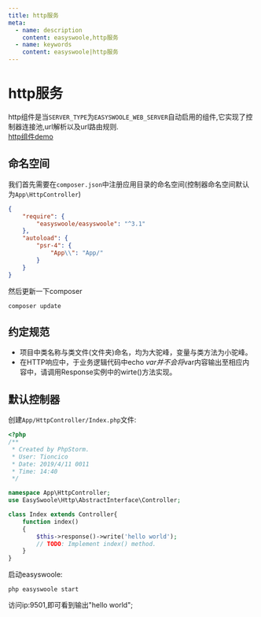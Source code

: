 ```yaml
---
title: http服务
meta:
  - name: description
    content: easyswoole,http服务
  - name: keywords
    content: easyswoole|http服务
---
```


# http服务

http组件是当`SERVER_TYPE`为`EASYSWOOLE_WEB_SERVER`自动启用的组件,它实现了控制器连接池,url解析以及url路由规则.  
[http组件demo](https://github.com/easy-swoole/demo/tree/3.x-http)

## 命名空间
我们首先需要在`composer.json`中注册应用目录的命名空间(控制器命名空间默认为`App\HttpController`)
```json
{
    "require": {
        "easyswoole/easyswoole": "^3.1"
    },
    "autoload": {
        "psr-4": {
            "App\\": "App/"
        }
    }
}
```
然后更新一下composer
````
composer update
````

## 约定规范

- 项目中类名称与类文件(文件夹)命名，均为大驼峰，变量与类方法为小驼峰。
- 在HTTP响应中，于业务逻辑代码中echo $var 并不会将$var内容输出至相应内容中，请调用Response实例中的wirte()方法实现。

## 默认控制器
创建`App/HttpController/Index.php`文件:
````php
<?php
/**
 * Created by PhpStorm.
 * User: Tioncico
 * Date: 2019/4/11 0011
 * Time: 14:40
 */

namespace App\HttpController;
use EasySwoole\Http\AbstractInterface\Controller;

class Index extends Controller{
    function index()
    {
        $this->response()->write('hello world');
        // TODO: Implement index() method.
    }
}
````

启动easyswoole:
````
php easyswoole start
````
访问ip:9501,即可看到输出"hello world";


